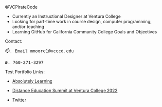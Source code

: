 @VCPirateCode

+ Currently an Instructional Designer at Ventura College
+ Looking for part-time work in course design, computer programming, and/or teaching
+ Learning GitHub for California Community College Goals and Objectives 

Contact:
<pre>
📫. Email mmoore1@vcccd.edu

☎️. 760-271-3297
</pre>
Test Portfolio Links:

* [Absolutely Learning](http://www.absolutelylearning.com) 

* [Distance Education Summit at Ventura College 2022](https://vcpiratecode.github.io/dwtestMoore/)

* [Twitter](http://www.mattmoore.net) 

<!---
VCPirateCode/VCPirateCode is a ✨ special ✨ repository because its `README.md` (this file) appears on your GitHub profile.
You can click the Preview link to take a look at your changes.
--->
